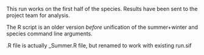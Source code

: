 This run works on the first half of the species.
Results have been sent to the project team for analysis.

The R script is an older version *before* unification of the summer+winter and species command line arguments.

.R file is actually _Summer.R file, but renamed to work with existing run.sif